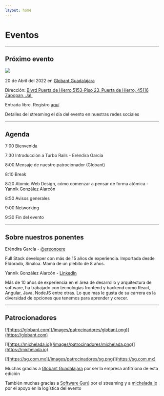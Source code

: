 ```yaml
---
layout: home
---
```


# Eventos

---

## Próximo evento

![](/images/eventos/abril2.png)

20 de Abril del 2022 en [Globant Guadalajara](https://globant.com/)

Dirección: [Blvrd Puerta de Hierro 5153-Piso 23, Puerta de Hierro, 45116 Zapopan, Jal.](https://goo.gl/maps/zzE6nrnjbzjNCgXbA)

Entrada libre. Registro [aquí](https://bit.ly/3JUM59o)

Detalles del streaming el día del evento en nuestras redes sociales

---

## Agenda


7:00 Bienvenida

7:30 Introducción a Turbo Rails - Eréndira García

8:00 Mensaje de nuestro patrocionador (Globant)

8:10 Break

8:20 Atomic Web Design, cómo comenzar a pensar de forma atómica - Yannik González Alarcón

8:50 Avisos generales

9:00 Networking

9:30 Fin del evento

---

## Sobre nuestros ponentes

Eréndira García - [@ereonoere](https://twitter.com/ereonoere)

Full Stack developer con más de 15 años de experiencia. Importada desde Eldorado, Sinaloa. Mamá de un plebito de 8 años.

Yannik González Alarcón - [LinkedIn](https://www.linkedin.com/in/yannik-gonzalez-alarcon-163218a3/)

Más de 10 años de experiencia en el área de desarrollo y arquitectura de software, ha trabajado con tecnologías frontend y backend como React, Angular, Java, NodeJS entre otras. Lo que mas le gusta de su carrera es la diversidad de opciones que tenemos para aprender y crecer.


---

## Patrocionadores

[![https://globant.com](/images/patrocinadores/globant.png)](https://globant.com)

[![https://michelada.io](/images/patrocinadores/michelada.png)](https://michelada.io)

[![https://sg.com.mx](/images/patrocinadores/sg.png)](https://sg.com.mx)

Muchas gracias a [Globant Guadalajara](https://globant.com) por ser la empresa anfitriona de esta edición

También muchas gracias a [Software Gurú](https://sg.com.mx/) por el streaming y a [michelada.io](https://michelada.io) por
el apoyo en la logística del evento
